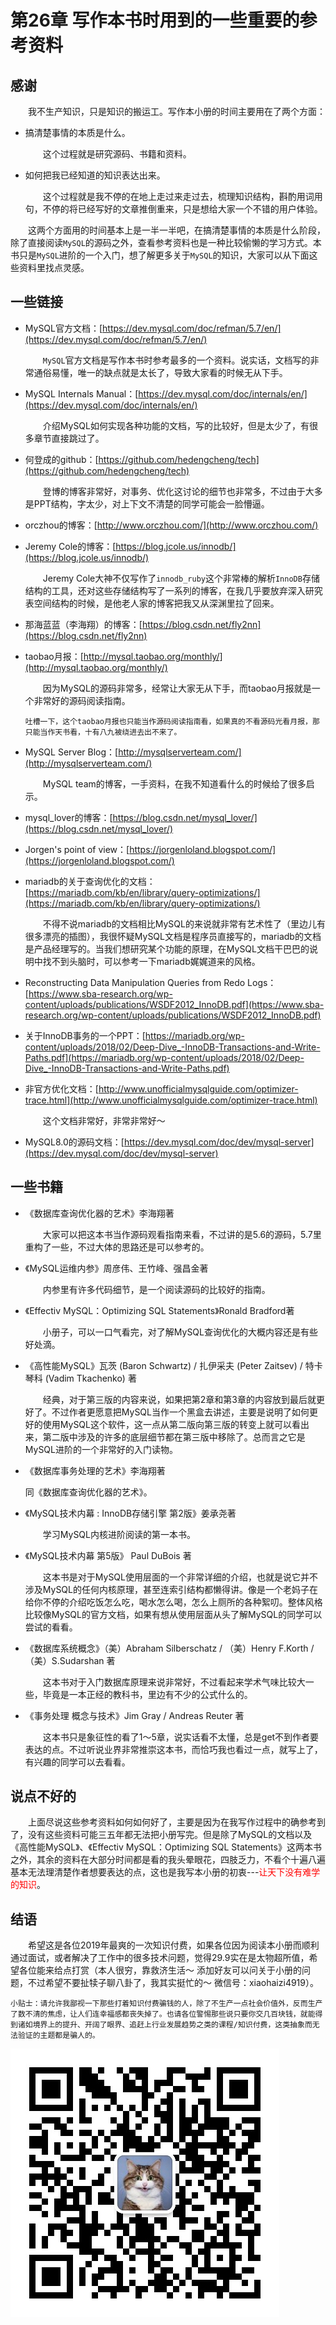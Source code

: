 # 第26章 写作本书时用到的一些重要的参考资料
## 感谢
&emsp;&emsp;我不生产知识，只是知识的搬运工。写作本小册的时间主要用在了两个方面：

- 搞清楚事情的本质是什么。
    
    &emsp;&emsp;这个过程就是研究源码、书籍和资料。

- 如何把我已经知道的知识表达出来。

    &emsp;&emsp;这个过程就是我不停的在地上走过来走过去，梳理知识结构，斟酌用词用句，不停的将已经写好的文章推倒重来，只是想给大家一个不错的用户体验。

&emsp;&emsp;这两个方面用的时间基本上是一半一半吧，在搞清楚事情的本质是什么阶段，除了直接阅读`MySQL`的源码之外，查看参考资料也是一种比较偷懒的学习方式。本书只是`MySQL`进阶的一个入门，想了解更多关于`MySQL`的知识，大家可以从下面这些资料里找点灵感。

## 一些链接
- MySQL官方文档：[https://dev.mysql.com/doc/refman/5.7/en/](https://dev.mysql.com/doc/refman/5.7/en/)

    &emsp;&emsp;`MySQL`官方文档是写作本书时参考最多的一个资料。说实话，文档写的非常通俗易懂，唯一的缺点就是太长了，导致大家看的时候无从下手。
    
- MySQL Internals Manual：[https://dev.mysql.com/doc/internals/en/](https://dev.mysql.com/doc/internals/en/)

    &emsp;&emsp;介绍MySQL如何实现各种功能的文档，写的比较好，但是太少了，有很多章节直接跳过了。
    
- 何登成的github：[https://github.com/hedengcheng/tech](https://github.com/hedengcheng/tech)
    
    &emsp;&emsp;登博的博客非常好，对事务、优化这讨论的细节也非常多，不过由于大多是PPT结构，字太少，对上下文不清楚的同学可能会一脸懵逼。
    
- orczhou的博客：[http://www.orczhou.com/](http://www.orczhou.com/)
- Jeremy Cole的博客：[https://blog.jcole.us/innodb/](https://blog.jcole.us/innodb/)

    &emsp;&emsp;Jeremy Cole大神不仅写作了`innodb_ruby`这个非常棒的解析`InnoDB`存储结构的工具，还对这些存储结构写了一系列的博客，在我几乎要放弃深入研究表空间结构的时候，是他老人家的博客把我又从深渊里拉了回来。

- 那海蓝蓝（李海翔）的博客：[https://blog.csdn.net/fly2nn](https://blog.csdn.net/fly2nn)
- taobao月报：[http://mysql.taobao.org/monthly/](http://mysql.taobao.org/monthly/)

    &emsp;&emsp;因为MySQL的源码非常多，经常让大家无从下手，而taobao月报就是一个非常好的源码阅读指南。
    
    ```
    吐槽一下，这个taobao月报也只能当作源码阅读指南看，如果真的不看源码光看月报，那只能当作天书看，十有八九被绕进去出不来了。
    ```
    
- MySQL Server Blog：[http://mysqlserverteam.com/](http://mysqlserverteam.com/)

    &emsp;&emsp;MySQL team的博客，一手资料，在我不知道看什么的时候给了很多启示。

- mysql_lover的博客：[https://blog.csdn.net/mysql_lover/](https://blog.csdn.net/mysql_lover/)
- Jorgen's point of view：[https://jorgenloland.blogspot.com/](https://jorgenloland.blogspot.com/)
- mariadb的关于查询优化的文档：[https://mariadb.com/kb/en/library/query-optimizations/](https://mariadb.com/kb/en/library/query-optimizations/)
    
    &emsp;&emsp;不得不说mariadb的文档相比MySQL的来说就非常有艺术性了（里边儿有很多漂亮的插图），我很怀疑MySQL文档是程序员直接写的，mariadb的文档是产品经理写的。当我们想研究某个功能的原理，在MySQL文档干巴巴的说明中找不到头脑时，可以参考一下mariadb娓娓道来的风格。

- Reconstructing Data Manipulation Queries from Redo Logs：[https://www.sba-research.org/wp-content/uploads/publications/WSDF2012_InnoDB.pdf](https://www.sba-research.org/wp-content/uploads/publications/WSDF2012_InnoDB.pdf)
- 关于InnoDB事务的一个PPT：[https://mariadb.org/wp-content/uploads/2018/02/Deep-Dive_-InnoDB-Transactions-and-Write-Paths.pdf](https://mariadb.org/wp-content/uploads/2018/02/Deep-Dive_-InnoDB-Transactions-and-Write-Paths.pdf)
- 非官方优化文档：[http://www.unofficialmysqlguide.com/optimizer-trace.html](http://www.unofficialmysqlguide.com/optimizer-trace.html)

    &emsp;&emsp;这个文档非常好，非常非常好～

- MySQL8.0的源码文档：[https://dev.mysql.com/doc/dev/mysql-server](https://dev.mysql.com/doc/dev/mysql-server)
    
## 一些书籍
- 《数据库查询优化器的艺术》李海翔著
    
    &emsp;&emsp;大家可以把这本书当作源码观看指南来看，不过讲的是5.6的源码，5.7里重构了一些，不过大体的思路还是可以参考的。

- 《MySQL运维内参》周彦伟、王竹峰、强昌金著
    
    &emsp;&emsp;内参里有许多代码细节，是一个阅读源码的比较好的指南。

- 《Effectiv MySQL：Optimizing SQL Statements》Ronald Bradford著

    &emsp;&emsp;小册子，可以一口气看完，对了解MySQL查询优化的大概内容还是有些好处滴。
    
- 《高性能MySQL》瓦茨 (Baron Schwartz) / 扎伊采夫 (Peter Zaitsev) / 特卡琴科 (Vadim Tkachenko) 著
    
    &emsp;&emsp;经典，对于第三版的内容来说，如果把第2章和第3章的内容放到最后就更好了。不过作者更愿意把MySQL当作一个黑盒去讲述，主要是说明了如何更好的使用MySQL这个软件，这一点从第二版向第三版的转变上就可以看出来，第二版中涉及的许多的底层细节都在第三版中移除了。总而言之它是MySQL进阶的一个非常好的入门读物。

- 《数据库事务处理的艺术》李海翔著

    同《数据库查询优化器的艺术》。
    
- 《MySQL技术内幕 : InnoDB存储引擎 第2版》姜承尧著

    &emsp;&emsp;学习MySQL内核进阶阅读的第一本书。
    
- 《MySQL技术内幕 第5版》 Paul DuBois 著

    &emsp;&emsp;这本书是对于MySQL使用层面的一个非常详细的介绍，也就是说它并不涉及MySQL的任何内核原理，甚至连索引结构都懒得讲。像是一个老妈子在给你不停的介绍吃饭怎么吃，喝水怎么喝，怎么上厕所的各种絮叨。整体风格比较像MySQL的官方文档，如果有想从使用层面从头了解MySQL的同学可以尝试的看看。
    
- 《数据库系统概念》（美）Abraham Silberschatz / （美）Henry F.Korth / （美）S.Sudarshan 著
    
    &emsp;&emsp;这本书对于入门数据库原理来说非常好，不过看起来学术气味比较大一些，毕竟是一本正经的教科书，里边有不少的公式什么的。

- 《事务处理 概念与技术》Jim Gray / Andreas Reuter 著
    
    &emsp;&emsp;这本书只是象征性的看了1～5章，说实话看不太懂，总是get不到作者要表达的点。不过听说业界非常推崇这本书，而恰巧我也看过一点，就写上了，有兴趣的同学可以去看看。

## 说点不好的
&emsp;&emsp;上面尽说这些参考资料如何如何好了，主要是因为在我写作过程中的确参考到了，没有这些资料可能三五年都无法把小册写完。但是除了MySQL的文档以及《高性能MySQL》、《Effectiv MySQL：Optimizing SQL Statements》这两本书之外，其余的资料在大部分时间都是看的我头晕眼花，四肢乏力，不看个十遍八遍基本无法理清楚作者想要表达的点，这也是我写本小册的初衷---<span style="color:red">让天下没有难学的知识</span>。

## 结语
&emsp;&emsp;希望这是各位2019年最爽的一次知识付费，如果各位因为阅读本小册而顺利通过面试，或者解决了工作中的很多技术问题，觉得29.9实在是太物超所值，希望各位能来给点打赏（本人很穷，靠救济生活～ 添加好友可以问关于小册的问题，不过希望不要扯犊子聊八卦了，我其实挺忙的～ 微信号：xiaohaizi4919）。

```
小贴士：请允许我鄙视一下那些打着知识付费骗钱的人，除了不生产一点社会价值外，反而生产了数不清的焦虑，让人们连幸福感都丧失掉了。也请各位警惕那些说只要你交几百块钱，就能得到诸如境界上的提升、开阔了眼界、追赶上行业发展趋势之类的课程/知识付费，这类抽象而无法验证的主题都是骗人的。
```
![](images/26-01.png)

<div STYLE="page-break-after: always;"></div>


